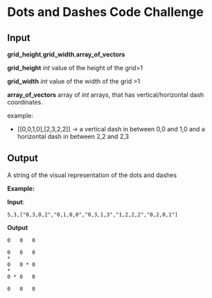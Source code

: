 # Dots and Dashes Code Challenge

## Input

**grid_height**,**grid_width**,**array_of_vectors**


**grid_height**
_int_ value of the height of the grid>1

**grid_width**
_int_ value of the width of the grid >1

**array_of_vectors**
array of _int_ arrays, that has vertical/horizontal dash coordinates.

example:
- [[0,0,1,0],[2,3,2,2]] -> a vertical dash in between 0,0 and 1,0 and a horizontal dash in between 2,2 and 2,3

## Output

A string of the visual representation of the dots and dashes

**Example:**

**Input**: 
~~~
5,3,["0,3,0,2","0,1,0,0","0,3,1,3","1,2,2,2","0,2,0,1"]
~~~
**Output**
~~~
0   0   0

0   0   0
*          
0   0 * 0
*          
0 * 0   0
           
0   0   0
~~~